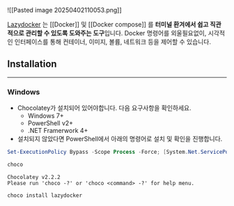 ![[Pasted image 20250402110053.png]]



[Lazydocker](https://github.com/jesseduffield/lazydocker) 는 [[Docker]] 및 [[Docker compose]] 를 **터미널 환겨에서 쉽고 직관적으로 관리할 수 있도록 도와주는 도구**입니다. Docker 명령어를 외울필요없이, 시각적인 인터페이스를 통해 컨테이너, 이미지, 볼륨, 네트워크 등을 제어할 수 있습니다.

## Installation
---

### Windows

- Chocolatey가 설치되어 있어야합니다. 다음 요구사항을 확인하세요.
	- Windows 7+
	- PowerShell v2+
	- .NET Framerwork 4+
- 설치되지 않았다면 PowerShell에서 아래의 명령어로 설치 및 확인을 진행합니다.

```powershell
Set-ExecutionPolicy Bypass -Scope Process -Force; [System.Net.ServicePointManager]::SecurityProtocol = [System.Net.ServicePointManager]::SecurityProtocol -bor 3072; iex ((New-Object System.Net.WebClient).DownloadString('https://community.chocolatey.org/install.ps1'))
```

```powershell
choco
```

```
Chocolatey v2.2.2
Please run 'choco -?' or 'choco <command> -?' for help menu.
```


```shell
choco install lazydocker
```

